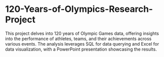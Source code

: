 # 120-Years-of-Olympics-Research-Project
This project delves into 120 years of Olympic Games data, offering insights into the performance of athletes, teams, and their achievements across various events. The analysis leverages SQL for data querying and Excel for data visualization, with a PowerPoint presentation showcasing the results.
